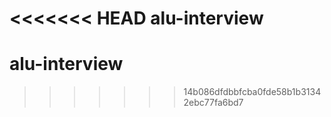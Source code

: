 <<<<<<< HEAD
alu-interview
=======
# alu-interview
>>>>>>> 14b086dfdbbfcba0fde58b1b31342ebc77fa6bd7
